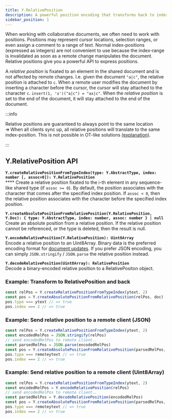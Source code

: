```yaml
---
title: Y.RelativePosition
description: A powerful position encoding that transforms back to index positions 
sidebar_position: 1
---
```


When working with collaborative documents, we often need to work with positions. Positions may represent cursor locations, selection ranges, or even assign a comment to a range of text. Normal index-positions (expressed as integers) are not convenient to use because the index-range is invalidated as soon as a remote change manipulates the document. Relative positions give you a powerful API to express positions.

A _relative position_ is fixated to an element in the shared document and is not affected by remote changes. I.e. given the document `"a|c"`, the relative position is attached to `c`. When a remote user modifies the document by inserting a character before the cursor, the cursor will stay attached to the character `c`. `insert(1, 'x')("a|c") = "ax|c"`. When the _relative position_ is set to the end of the document, it will stay attached to the end of the document.

:::info

Relative positions are guaranteed to always point to the same location ⇒ When all clients sync up, all relative positions will translate to the same index-position. This is not possible in OT-like solutions [(explanation)](https://marijnhaverbeke.nl/blog/collaborative-editing-cm.html).

:::

## Y.RelativePosition API

**`Y.createRelativePositionFromTypeIndex(type: Y.AbstractType, index: number [, assoc=0]): Y.RelativePosition`**\
****    Create a relative position fixated to the i-th element in any sequence-like shared type (if `assoc >= 0`). By default, the position associates with the character that comes after the specified index position. If `assoc < 0`, then the relative position associates with the character before the specified index position.&#x20;

**`Y.createAbsolutePositionFromRelativePosition(Y.RelativePosition, Y.Doc): { type: Y.AbstractType, index: number, assoc: number } | null`**\
&#x20;   Create an absolute position from a relative position. If the relative position cannot be referenced, or the type is deleted, then the result is null.

**`Y.encodeRelativePosition(Y.RelativePosition): Uint8Array`**\
&#x20;   Encode a relative position to an Uint8Array. Binary data is the preferred encoding format for [document updates](document-updates.md). If you prefer JSON encoding, you can simply `JSON.stringify` / `JSON.parse` the relative position instead.

**`Y.decodeRelativePosition(Uint8Array): RelativePosition`**\
&#x20;   Decode a binary-encoded relative position to a RelativePositon object.

### **Example: Transform to RelativePosition and back**

```javascript
const relPos = Y.createRelativePositionFromTypeIndex(ytext, 2)
const pos = Y.createAbsolutePositionFromRelativePosition(relPos, doc)
pos.type === ytext // => true
pos.index === 2 // => true
```

### **Example: Send relative position to a remote client (JSON)**

```javascript
const relPos = Y.createRelativePositionFromTypeIndex(ytext, 2)
const encodedRelPos = JSON.stringify(relPos)
// send encodedRelPos to remote client..
const parsedRelPos = JSON.parse(encodedRelPos)
const pos = Y.createAbsolutePositionFromRelativePosition(parsedRelPos, remoteDoc)
pos.type === remoteytext // => true
pos.index === 2 // => true
```

### **Example: Send relative position to a remote client (Uint8Array)**

```javascript
const relPos = Y.createRelativePositionFromTypeIndex(ytext, 2)
const encodedRelPos = Y.encodeRelativePosition(relPos)
// send encodedRelPos to remote client..
const parsedRelPos = Y.decodeRelativePosition(encodedRelPos)
const pos = Y.createAbsolutePositionFromRelativePosition(parsedRelPos, remoteDoc)
pos.type === remoteytext // => true
pos.index === 2 // => true
```
